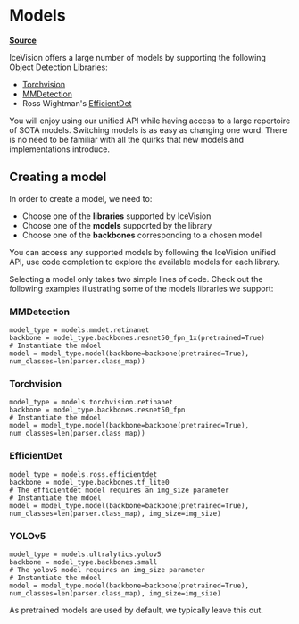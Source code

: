 # Models

[**Source**](https://github.com/airctic/icevision/tree/master/icevision/models)

IceVision offers a large number of models by supporting the following Object Detection Libraries:

* [Torchvision](https://github.com/airctic/icevision/tree/master/icevision/models/torchvision)
* [MMDetection](https://github.com/airctic/icevision/tree/master/icevision/models/mmdet)
* Ross Wightman's [EfficientDet](https://github.com/airctic/icevision/tree/master/icevision/models/ross)

You will enjoy using our unified API while having access to a large repertoire of SOTA models. Switching models is as easy as 
changing one word. There is no need to be familiar with all the quirks that new models and implementations introduce. 

## Creating a model

In order to create a model, we need to:
* Choose one of the **libraries** supported by IceVision
* Choose one of the **models** supported by the library
* Choose one of the **backbones** corresponding to a chosen model

You can access any supported models by following the IceVision unified API, use code completion to explore the available models for each library.

Selecting a model only takes two simple lines of code. Check out the following examples illustrating some of the models libraries we support:

### MMDetection
```
model_type = models.mmdet.retinanet
backbone = model_type.backbones.resnet50_fpn_1x(pretrained=True)
# Instantiate the mdoel
model = model_type.model(backbone=backbone(pretrained=True), num_classes=len(parser.class_map))

```

### Torchvision
```
model_type = models.torchvision.retinanet
backbone = model_type.backbones.resnet50_fpn
# Instantiate the mdoel
model = model_type.model(backbone=backbone(pretrained=True), num_classes=len(parser.class_map))
```

### EfficientDet
```
model_type = models.ross.efficientdet
backbone = model_type.backbones.tf_lite0
# The efficientdet model requires an img_size parameter
# Instantiate the mdoel
model = model_type.model(backbone=backbone(pretrained=True), num_classes=len(parser.class_map), img_size=img_size)
```

### YOLOv5
```
model_type = models.ultralytics.yolov5
backbone = model_type.backbones.small
# The yolov5 model requires an img_size parameter
# Instantiate the mdoel
model = model_type.model(backbone=backbone(pretrained=True), num_classes=len(parser.class_map), img_size=img_size)
```

As pretrained models are used by default, we typically leave this out.
